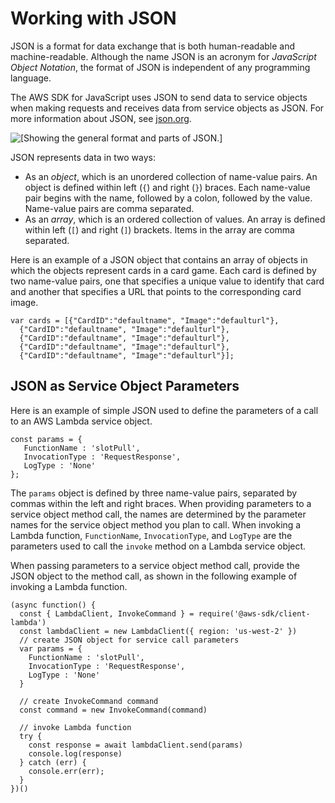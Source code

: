 # Working with JSON<a name="working-with-json"></a>

JSON is a format for data exchange that is both human\-readable and machine\-readable\. Although the name JSON is an acronym for *JavaScript Object Notation*, the format of JSON is independent of any programming language\.

The AWS SDK for JavaScript uses JSON to send data to service objects when making requests and receives data from service objects as JSON\. For more information about JSON, see [json\.org](https://json.org)\.

![\[Showing the general format and parts of JSON.\]](http://docs.aws.amazon.com/sdk-for-javascript/v3/developer-guide/images/json-format.png)

JSON represents data in two ways:
+ As an *object*, which is an unordered collection of name\-value pairs\. An object is defined within left \(`{`\) and right \(`}`\) braces\. Each name\-value pair begins with the name, followed by a colon, followed by the value\. Name\-value pairs are comma separated\.
+ As an *array*, which is an ordered collection of values\. An array is defined within left \(`[`\) and right \(`]`\) brackets\. Items in the array are comma separated\.

Here is an example of a JSON object that contains an array of objects in which the objects represent cards in a card game\. Each card is defined by two name\-value pairs, one that specifies a unique value to identify that card and another that specifies a URL that points to the corresponding card image\.

```
var cards = [{"CardID":"defaultname", "Image":"defaulturl"},
  {"CardID":"defaultname", "Image":"defaulturl"},
  {"CardID":"defaultname", "Image":"defaulturl"},
  {"CardID":"defaultname", "Image":"defaulturl"},
  {"CardID":"defaultname", "Image":"defaulturl"}];
```

## JSON as Service Object Parameters<a name="json-as-parameters-passed"></a>

Here is an example of simple JSON used to define the parameters of a call to an AWS Lambda service object\.

```
const params = {
   FunctionName : 'slotPull',
   InvocationType : 'RequestResponse',
   LogType : 'None'
};
```

The `params` object is defined by three name\-value pairs, separated by commas within the left and right braces\. When providing parameters to a service object method call, the names are determined by the parameter names for the service object method you plan to call\. When invoking a Lambda function, `FunctionName`, `InvocationType`, and `LogType` are the parameters used to call the `invoke` method on a Lambda service object\.

When passing parameters to a service object method call, provide the JSON object to the method call, as shown in the following example of invoking a Lambda function\.

```
(async function() {
  const { LambdaClient, InvokeCommand } = require('@aws-sdk/client-lambda')
  const lambdaClient = new LambdaClient({ region: 'us-west-2' })
  // create JSON object for service call parameters
  var params = {
    FunctionName : 'slotPull',
    InvocationType : 'RequestResponse',
    LogType : 'None'
  }

  // create InvokeCommand command
  const command = new InvokeCommand(command)

  // invoke Lambda function
  try {
    const response = await lambdaClient.send(params)
    console.log(response)
  } catch (err) {
    console.err(err);
  }
})()
```